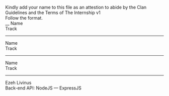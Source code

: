 
Kindly add your name to this file as an attestion to abide by the Clan Guidelines and the Terms of The Internship v1
<br/> Follow the format.<br/> 
__
Name<br/>
Track
___
Name<br/>
Track
___
Name <br/>
Track

___
Ezeh Livinus <br/>
Back-end API: NodeJS — ExpressJS